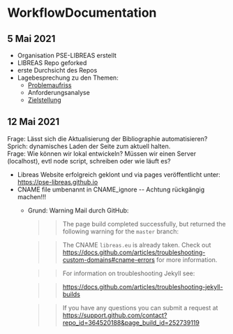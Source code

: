 # WorkflowDocumentation

## 5 Mai 2021

- Organisation PSE-LIBREAS erstellt
- LIBREAS Repo geforked
- erste Durchsicht des Repos
- Lagebesprechung zu den Themen:
  - [Problemaufriss](Problemaufriss.md)
  - Anforderungsanalyse
  - [Zielstellung](Zielstellung.md)

## 12 Mai 2021

Frage: Lässt sich die Aktualisierung der Bibliographie automatisieren? Sprich: dynamisches Laden der Seite zum aktuell halten.  
Frage: Wie können wir lokal entwickeln? Müssen wir einen Server (localhost), evtl node script, schreiben oder wie läuft es? 

- Libreas Website erfolgreich geklont und via pages veröffentlicht unter: https://pse-libreas.github.io
- CNAME file umbenannt in CNAME_ignore -- Achtung rückgängig machen!!!
  - Grund: Warning Mail durch GitHub:
    >> The page build completed successfully, but returned the following warning for the `master` branch: 

    >> The CNAME `libreas.eu` is already taken. Check out https://docs.github.com/articles/troubleshooting-custom-domains#cname-errors for more information. 

    >> For information on troubleshooting Jekyll see:

    >> https://docs.github.com/articles/troubleshooting-jekyll-builds

    >> If you have any questions you can submit a request at https://support.github.com/contact?repo_id=364520188&page_build_id=252739119 
